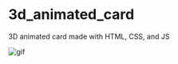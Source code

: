 # 3d_animated_card
3D animated card made with HTML, CSS, and JS

![gif](https://user-images.githubusercontent.com/58488737/110021557-82991d80-7cf0-11eb-9719-cd3b364ac215.png)
